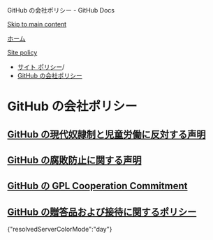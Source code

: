 GitHub の会社ポリシー - GitHub Docs

[Skip to main content](#main-content)

[ホーム](/ja)

[Site policy](/ja/site-policy)

* [サイト ポリシー](/ja/site-policy)/
* [GitHub の会社ポリシー](/ja/site-policy/github-company-policies)

GitHub の会社ポリシー
==========

[GitHub の現代奴隷制と児童労働に反対する声明](/ja/site-policy/github-company-policies/github-statement-against-modern-slavery-and-child-labor)
----------

[GitHub の腐敗防止に関する声明](/ja/site-policy/github-company-policies/github-anti-bribery-statement)
----------

[GitHub の GPL Cooperation Commitment](/ja/site-policy/github-company-policies/github-gpl-cooperation-commitment)
----------

[GitHub の贈答品および接待に関するポリシー](/ja/site-policy/github-company-policies/github-gifts-and-entertainment-policy)
----------

{"resolvedServerColorMode":"day"}
